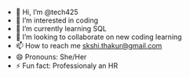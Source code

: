 - 👋 Hi, I’m @tech425
- 👀 I’m interested in coding
- 🌱 I’m currently learning SQL
- 💞️ I’m looking to collaborate on new coding learning
- 📫 How to reach me skshi.thakur@gmail.com
- 😄 Pronouns: She/Her
- ⚡ Fun fact: Professionaly an HR

<!---
tech425/tech425 is a ✨ special ✨ repository because its `README.md` (this file) appears on your GitHub profile.
You can click the Preview link to take a look at your changes.
--->
